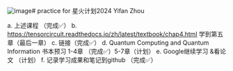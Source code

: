![image](https://github.com/yifan1207/Tencent_XingHuoJiHua/assets/117659507/4ff23e3b-5cad-4be5-af68-ce75c2a1496b)# practice for 星火计划2024 Yifan Zhou

a.	上述课程 （完成✅）
b.	https://tensorcircuit.readthedocs.io/zh/latest/textbook/chap4.html 学到第五章（最后一章）
c.	链接（完成✅）
d.	Quantum Computing and Quantum Information 书本预习 1-4章 （完成✅）5-7章（计划）
e.	Google继续学习 &看论文 （计划）
f.	记录学习成果和笔记到github （完成✅）
